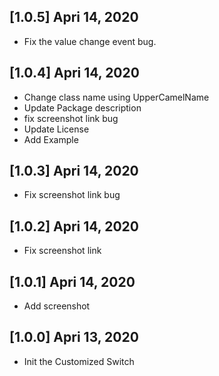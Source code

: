 ## [1.0.5] Apri 14, 2020
* Fix the value change event bug.

## [1.0.4] Apri 14, 2020
* Change class name using UpperCamelName
* Update Package description
* fix screenshot link bug
* Update License
* Add Example

## [1.0.3] Apri 14, 2020

* Fix screenshot link bug

## [1.0.2] Apri 14, 2020

* Fix screenshot link

## [1.0.1] Apri 14, 2020

* Add screenshot

## [1.0.0] Apri 13, 2020

* Init the Customized Switch
